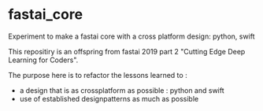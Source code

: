 # fastai_core
Experiment to make a fastai core with a  cross platform design: python, swift

This repositiry is an offspring from fastai 2019 part 2 "Cutting Edge Deep Learning for Coders".

The purpose here is to refactor the lessons learned to  :

- a design that is as crossplatform as possible : python and swift
- use of established designpatterns as much as possible
